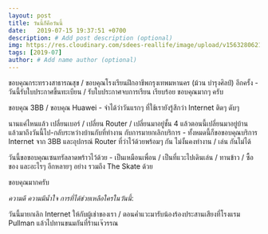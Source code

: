 ```yaml
---
layout: post
title: วันนี้ก็คือวันนี้
date:   2019-07-15 19:37:51 +0700
description: # Add post description (optional)
img: https://res.cloudinary.com/sdees-reallife/image/upload/v1563280621/IMG_8468.jpg # Add image post (optional)
tags: [2019-07]
author: # Add name author (optional)
---
```

ขอบคุณกระทรวงสาธารณสุข / ขอบคุณโรงเรียนฝึกอาชีพกรุงเทพมหานคร (ม้วน บำรุงศิลป์) อีกครั้ง - วันนี้รับใบประกาศขึ้นทะเบียน / รับใบประกาศจบการเรียน เรียบร้อย ขอบคุณมากๆ ครับ

ขอบคุณ 3BB / ขอบคุณ Huawei - จำได้ว่าวันแรกๆ ที่ใช้เรายังรู้สึกว่า Internet ติดๆ ดับๆ

นานแค่ไหนแล้ว เปลี่ยนเบอร์ / เปลี่ยน Router / เปลี่ยนมาอยู่ชั้น 4 แล้วตอนนี้เปลี่ยนมาอยู่บ้าน แล้วมาถึงวันนี้ไป-กลับระหว่างบ้านกับที่ทำงาน กับการมายกเลิกบริการ - ทั้งหมดนี้ก็ขอขอบคุณบริการ Internet จาก 3BB และอุปกรณ์ Router ที่ว่าไว้ด้วยพร้อมๆ กัน ไม่งั้นคงทำงาน / เล่น กันไม่ได้

วันนี้ขอขอบคุณเซนทรัลลาดพร้าวไว้ด้วย - เป็นเหมือนเพื่อน / เป็นที่แวะไปเดินเล่น / ทานข้าว / ซื้อของ และอะไรๆ อีกหลายๆ อย่าง รวมถึง The Skate ด้วย

ขอบคุณมากครับ

<i class="fa fa-child" style="color:plum"></i>

*ความดี ความมีน้ำใจ การที่ได้ช่วยเหลือใครในวันนี้*:

วันนี้มายกเลิก Internet ให้กับผู้เช่าของเรา / ตอนค่ำแวะมารับน้องร้องประสานเสียงที่โรงแรม Pullman แล้วไปทานขนมกันที่ร้านเจ๊วรรณ
